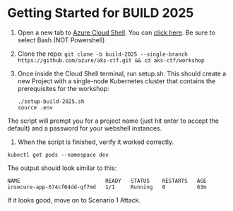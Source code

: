 # Getting Started for BUILD 2025


1.  Open a new tab to [Azure Cloud Shell](https://learn.microsoft.com/en-us/azure/cloud-shell/get-started/classic?tabs=azurecli).  You can [click here](https://shell.azure.com/).  Be sure to select Bash (NOT Powershell)

1. Clone the repo: `git clone -b build-2025 --single-branch https://github.com/azure/aks-ctf.git && cd aks-ctf/workshop`

1. Once inside the Cloud Shell terminal, run setup.sh. This should create a new Project with a single-node Kubernetes cluster that contains the prerequisites for the workshop:
    ```console
    ./setup-build-2025.sh
    source .env
    ```

The script will prompt you for a project name (just hit enter to accept the default) and a password for your webshell instances.

1. When the script is finished, verify it worked correctly.

```console
kubectl get pods --namespace dev
```

The output should look similar to this:
```
NAME                           READY   STATUS    RESTARTS   AGE
insecure-app-674cf64dd-qf7md   1/1     Running   0          63m
```

If it looks good, move on to Scenario 1 Attack.
